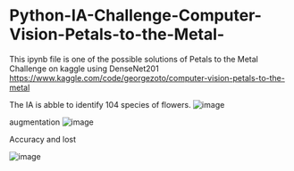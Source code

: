 # Python-IA-Challenge-Computer-Vision-Petals-to-the-Metal-
This ipynb file is one of the possible solutions of Petals to the Metal Challenge on kaggle using DenseNet201
https://www.kaggle.com/code/georgezoto/computer-vision-petals-to-the-metal

The IA is abble to identify 104 species of flowers. 
![image](https://user-images.githubusercontent.com/67394574/212545734-697a9e06-9b50-4e68-a99a-8921f1b5b5dc.png)


augmentation
![image](https://user-images.githubusercontent.com/67394574/212545815-6cc3c1f1-fb66-442d-8664-dcba583f0893.png)

Accuracy and lost

![image](https://user-images.githubusercontent.com/67394574/212545897-6488f8f9-5221-4480-a951-d83e1c8b6963.png)
